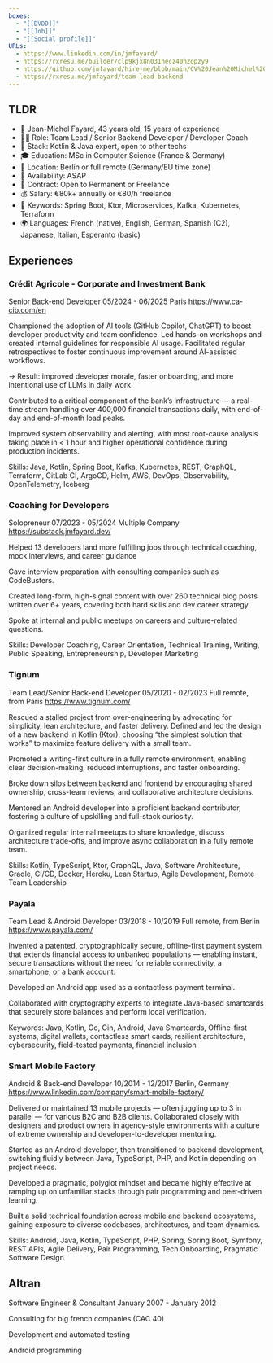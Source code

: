 ```yaml
---
boxes:
  - "[[DVDD]]"
  - "[[Job]]"
  - "[[Social profile]]"
URLs:
  - https://www.linkedin.com/in/jmfayard/
  - https://rxresu.me/builder/clp9kjx8n031hecz40h2qpzy9
  - https://github.com/jmfayard/hire-me/blob/main/CV%20Jean%20Michel%20EN.pdf
  - https://rxresu.me/jmfayard/team-lead-backend
---
```

## TLDR

- 👤 Jean-Michel Fayard, 43 years old, 15 years of experience  
- 🧑‍💻 Role: Team Lead / Senior Backend Developer / Developer Coach  
- 🔧 Stack: Kotlin & Java expert, open to other techs  
- 🎓 Education: MSc in Computer Science (France & Germany)  
- 📍 Location: Berlin or full remote (Germany/EU time zone)  
- 📅 Availability: ASAP  
- 📑 Contract: Open to Permanent or Freelance  
- 💰 Salary: €80k+ annually or €80/h freelance  
- 🧠 Keywords: Spring Boot, Ktor, Microservices, Kafka, Kubernetes, Terraform  
- 🌍 Languages: French (native), English, German, Spanish (C2), Japanese, Italian, Esperanto (basic)

## Experiences

### Crédit Agricole - Corporate and Investment Bank
Senior Back-end Developer
05/2024 - 06/2025
Paris
https://www.ca-cib.com/en

Championed the adoption of AI tools (GitHub Copilot, ChatGPT) to boost developer productivity and team confidence. Led hands-on workshops and created internal guidelines for responsible AI usage. Facilitated regular retrospectives to foster continuous improvement around AI-assisted workflows.  

→ Result: improved developer morale, faster onboarding, and more intentional use of LLMs in daily work.  

Contributed to a critical component of the bank’s infrastructure — a real-time stream handling over 400,000 financial transactions daily, with end-of-day and end-of-month load peaks.  

Improved system observability and alerting, with most root-cause analysis taking place in < 1 hour and higher operational confidence during production incidents.  

Skills: Java, Kotlin, Spring Boot, Kafka, Kubernetes, REST, GraphQL, Terraform, GitLab CI, ArgoCD, Helm, AWS, DevOps, Observability, OpenTelemetry, Iceberg

### Coaching for Developers
Solopreneur
07/2023 - 05/2024
Multiple Company
https://substack.jmfayard.dev/
  
Helped 13 developers land more fulfilling jobs through technical coaching, mock interviews, and career guidance

Gave interview preparation with consulting companies such as CodeBusters.

Created long-form, high-signal content with over 260 technical blog posts written over 6+ years, covering both hard skills and dev career strategy.  

Spoke at internal and public meetups on careers and culture-related questions.

Skills: Developer Coaching, Career Orientation, Technical Training, Writing, Public Speaking, Entrepreneurship, Developer Marketing

### Tignum
Team Lead/Senior Back-end Developer
05/2020 - 02/2023
Full remote, from Paris
https://www.tignum.com/

Rescued a stalled project from over-engineering by advocating for simplicity, lean architecture, and faster delivery. Defined and led the design of a new backend in Kotlin (Ktor), choosing “the simplest solution that works” to maximize feature delivery with a small team.  

Promoted a writing-first culture in a fully remote environment, enabling clear decision-making, reduced interruptions, and faster onboarding.

Broke down silos between backend and frontend by encouraging shared ownership, cross-team reviews, and collaborative architecture decisions.  

Mentored an Android developer into a proficient backend contributor, fostering a culture of upskilling and full-stack curiosity.  

Organized regular internal meetups to share knowledge, discuss architecture trade-offs, and improve async collaboration in a fully remote team.

Skills: Kotlin, TypeScript, Ktor, GraphQL, Java, Software Architecture, Gradle, CI/CD, Docker, Heroku, Lean Startup, Agile Development, Remote Team Leadership


### Payala
Team Lead & Android Developer
03/2018 - 10/2019
Full remote, from Berlin
https://www.payala.com/

Invented a patented, cryptographically secure, offline-first payment system that extends financial access to unbanked populations — enabling instant, secure transactions without the need for reliable connectivity, a smartphone, or a bank account.

Developed an Android app used as a contactless payment terminal.

Collaborated with cryptography experts to integrate Java-based smartcards that securely store balances and perform local verification.
  
Keywords: Java, Kotlin, Go, Gin, Android, Java Smartcards, Offline-first systems, digital wallets, contactless smart cards, resilient architecture, cybersecurity, field-tested payments, financial inclusion

### Smart Mobile Factory
Android & Back-end Developer
10/2014 - 12/2017
Berlin, Germany
https://www.linkedin.com/company/smart-mobile-factory/

Delivered or maintained 13 mobile projects — often juggling up to 3 in parallel — for various B2C and B2B clients. Collaborated closely with designers and product owners in agency-style environments with a culture of extreme ownership and developer-to-developer mentoring.

Started as an Android developer, then transitioned to backend development, switching fluidly between Java, TypeScript, PHP, and Kotlin depending on project needs.  

Developed a pragmatic, polyglot mindset and became highly effective at ramping up on unfamiliar stacks through pair programming and peer-driven learning.  

Built a solid technical foundation across mobile and backend ecosystems, gaining exposure to diverse codebases, architectures, and team dynamics.

Skills: Android, Java, Kotlin, TypeScript, PHP, Spring, Spring Boot, Symfony, REST APIs, Agile Delivery, Pair Programming, Tech Onboarding, Pragmatic Software Design

## Altran
Software Engineer & Consultant
January 2007 - January 2012

Consulting for big french companies (CAC 40)

Development and automated testing

Android programming


